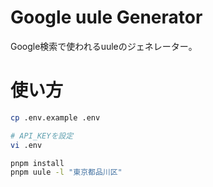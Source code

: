 # Google uule Generator

Google検索で使われるuuleのジェネレーター。

# 使い方

```bash
cp .env.example .env

# API_KEYを設定
vi .env

pnpm install
pnpm uule -l "東京都品川区"
```
